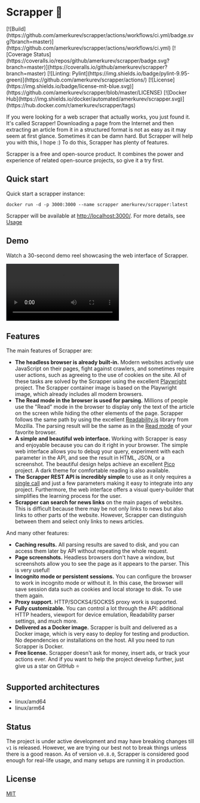 # Scrapper 🧹

<div markdown="1">
[![Build](https://github.com/amerkurev/scrapper/actions/workflows/ci.yml/badge.svg?branch=master)](https://github.com/amerkurev/scrapper/actions/workflows/ci.yml)
[![Coverage Status](https://coveralls.io/repos/github/amerkurev/scrapper/badge.svg?branch=master)](https://coveralls.io/github/amerkurev/scrapper?branch=master)
[![Linting: Pylint](https://img.shields.io/badge/pylint-9.95-green)](https://github.com/amerkurev/scrapper/actions/)
[![License](https://img.shields.io/badge/license-mit-blue.svg)](https://github.com/amerkurev/scrapper/blob/master/LICENSE)
[![Docker Hub](https://img.shields.io/docker/automated/amerkurev/scrapper.svg)](https://hub.docker.com/r/amerkurev/scrapper/tags)
</div>

If you were looking for a web scraper that actually works, you just found it. It's called Scrapper!
Downloading a page from the Internet and then extracting an article from it in a structured format is not as easy as it may seem at first glance.
Sometimes it can be damn hard. But Scrapper will help you with this, I hope :) To do this, Scrapper has plenty of features.

Scrapper is a free and open-source product. It combines the power and experience of related open-source projects, so give it a try first.

## Quick start
Quick start a scrapper instance:
```console
docker run -d -p 3000:3000 --name scrapper amerkurev/scrapper:latest
```
Scrapper will be available at [http://localhost:3000/](http://localhost:3000/). For more details, see [Usage](/sections/usage/)

## Demo
Watch a 30-second demo reel showcasing the web interface of Scrapper.

<video style='border: 1px solid #1e2129;' controls>
<source src="https://user-images.githubusercontent.com/28217522/225941167-633576fa-c9e2-4c63-b1fd-879be2d137fa.mp4" type="video/mp4">
</video>

## Features
The main features of Scrapper are:

- **The headless browser is already built-in.** Modern websites actively use JavaScript on their pages, fight against crawlers, and sometimes require user actions, such as agreeing to the use of cookies on the site. All of these tasks are solved by the Scrapper using the excellent [Playwright](https://github.com/microsoft/playwright) project. The Scrapper container image is based on the Playwright image, which already includes all modern browsers.
- **The Read mode in the browser is used for parsing.** Millions of people use the "Read" mode in the browser to display only the text of the article on the screen while hiding the other elements of the page. Scrapper follows the same path by using the excellent [Readability.js](https://github.com/mozilla/readability) library from Mozilla. The parsing result will be the same as in the [Read mode](https://support.mozilla.org/kb/firefox-reader-view-clutter-free-web-pages) of your favorite browser.
- **A simple and beautiful web interface.** Working with Scrapper is easy and enjoyable because you can do it right in your browser. The simple web interface allows you to debug your query, experiment with each parameter in the API, and see the result in HTML, JSON, or a screenshot. The beautiful design helps achieve an excellent [Pico](https://github.com/picocss/pico) project. A dark theme for comfortable reading is also available.
- **The Scrapper REST API is incredibly simple** to use as it only requires a [single call](/sections/api) and just a few parameters making it easy to integrate into any project. Furthermore, the web interface offers a visual query-builder that simplifies the learning process for the user.
- **Scrapper can search for news links** on the main pages of websites. This is difficult because there may be not only links to news but also links to other parts of the website. However, Scrapper can distinguish between them and select only links to news articles.

And many other features:

- **Caching results.** All parsing results are saved to disk, and you can access them later by API without repeating the whole request.
- **Page screenshots.** Headless browsers don't have a window, but screenshots allow you to see the page as it appears to the parser. This is very useful!
- **Incognito mode or persistent sessions.** You can configure the browser to work in incognito mode or without it. In this case, the browser will save session data such as cookies and local storage to disk. To use them again.
- **Proxy support.** HTTP/SOCKS4/SOCKS5 proxy work is supported.
- **Fully customizable.** You can control a lot through the API: additional HTTP headers, viewport for device emulation, Readability parser settings, and much more.
- **Delivered as a Docker image.** Scrapper is built and delivered as a Docker image, which is very easy to deploy for testing and production. No dependencies or installations on the host. All you need to run Scrapper is Docker.
- **Free license.** Scrapper doesn't ask for money, insert ads, or track your actions ever. And if you want to help the project develop further, just give us a star on GitHub ⭐

## Supported architectures

- linux/amd64
- linux/arm64

## Status
The project is under active development and may have breaking changes till `v1` is released. 
However, we are trying our best not to break things unless there is a good reason. As of version `v0.8.0`, Scrapper is considered good enough for real-life usage, and many setups are running it in production.

## License

[MIT](LICENSE)
